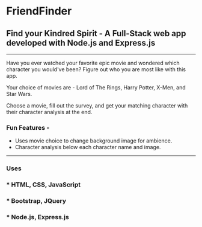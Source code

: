 # FriendFinder
## Find your Kindred Spirit - A Full-Stack web app developed with Node.js and Express.js
------------------
Have you ever watched your favorite epic movie and wondered which character you would've been? Figure out who you are most like with this app.

Your choice of movies are - Lord of The Rings, Harry Potter, X-Men, and Star Wars. 

Choose a movie, fill out the survey, and get your matching character with their character analysis at the end.

### Fun Features - 
* Uses movie choice to change background image for ambience.
* Character analysis below each character name and image.

------------------

### Uses 
### * HTML, CSS, JavaScript ###
### * Bootstrap, JQuery ###
### * Node.js, Express.js ###

